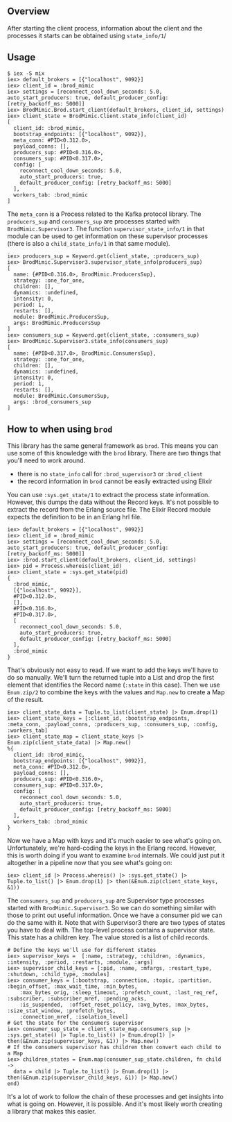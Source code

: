 ## Overview

After starting the client process, information about the client and the processes it starts can
be obtained using `state_info/1`/

## Usage

```
$ iex -S mix
iex> default_brokers = [{"localhost", 9092}]
iex> client_id = :brod_mimic
iex> settings = [reconnect_cool_down_seconds: 5.0, auto_start_producers: true, default_producer_config: [retry_backoff_ms: 5000]]
iex> BrodMimic.Brod.start_client(default_brokers, client_id, settings)
iex> client_state = BrodMimic.Client.state_info(client_id)
[
  client_id: :brod_mimic,
  bootstrap_endpoints: [{"localhost", 9092}],
  meta_conn: #PID<0.312.0>,
  payload_conns: [],
  producers_sup: #PID<0.316.0>,
  consumers_sup: #PID<0.317.0>,
  config: [
    reconnect_cool_down_seconds: 5.0,
    auto_start_producers: true,
    default_producer_config: [retry_backoff_ms: 5000]
  ],
  workers_tab: :brod_mimic
]
```

The `meta_conn` is a Process related to the Kafka protocol library. The `producers_sup` and
`consumers_sup` are processes started with `BrodMimic.Supervisor3`. The function
`supervisor_state_info/1` in that module can be used to get information on these supervisor
processes (there is also a `child_state_info/1` in that same module).

```
iex> producers_sup = Keyword.get(client_state, :producers_sup)
iex> BrodMimic.Supervisor3.supervisor_state_info(producers_sup)
[
  name: {#PID<0.316.0>, BrodMimic.ProducersSup},
  strategy: :one_for_one,
  children: [],
  dynamics: :undefined,
  intensity: 0,
  period: 1,
  restarts: [],
  module: BrodMimic.ProducersSup,
  args: BrodMimic.ProducersSup
]
iex> consumers_sup = Keyword.get(client_state, :consumers_sup)
iex> BrodMimic.Supervisor3.state_info(consumers_sup)
[
  name: {#PID<0.317.0>, BrodMimic.ConsumersSup},
  strategy: :one_for_one,
  children: [],
  dynamics: :undefined,
  intensity: 0,
  period: 1,
  restarts: [],
  module: BrodMimic.ConsumersSup,
  args: :brod_consumers_sup
]
```

## How to when using `brod`

This library has the same general framework as `brod`. This means you can use some of
this knowledge with the `brod` library. There are two things that you'll need to
work around.

- there is no `state_info` call for `:brod_supervisor3` or `:brod_client`
- the record information in `brod` cannot be easily extracted using Elixir

You can use `:sys.get_state/1` to extract the process state information. However, this
dumps the data without the Record keys. It's not possible to extract the record from
the Erlang source file. The Elixir Record module expects the definition to be in an
Erlang hrl file.

```
iex> default_brokers = [{"localhost", 9092}]
iex> client_id = :brod_mimic
iex> settings = [reconnect_cool_down_seconds: 5.0, auto_start_producers: true, default_producer_config: [retry_backoff_ms: 5000]]
iex> :brod.start_client(default_brokers, client_id, settings)
iex> pid = Process.whereis(client_id)
iex> client_state = :sys.get_state(pid)
{
  :brod_mimic,
  [{"localhost", 9092}],
  #PID<0.312.0>,
  [],
  #PID<0.316.0>,
  #PID<0.317.0>,
  [
    reconnect_cool_down_seconds: 5.0,
    auto_start_producers: true,
    default_producer_config: [retry_backoff_ms: 5000]
  ],
  :brod_mimic
}
```

That's obviously not easy to read. If we want to add the keys we'll have to do so manually. We'll turn
the returned tuple into a List and drop the first element that identifies the Record name (`:state` in
this case). Then we use `Enum.zip/2` to combine the keys with the values and `Map.new` to create a Map
of the result.

```
iex> client_state_data = Tuple.to_list(client_state) |> Enum.drop(1)
iex> client_state_keys = [:client_id, :bootstrap_endpoints, :meta_conn, :payload_conns, :producers_sup, :consumers_sup, :config, :workers_tab]
iex> client_state_map = client_state_keys |> Enum.zip(client_state_data) |> Map.new()
%{
  client_id: :brod_mimic,
  bootstrap_endpoints: [{"localhost", 9092}],
  meta_conn: #PID<0.312.0>,
  payload_conns: [],
  producers_sup: #PID<0.316.0>,
  consumers_sup: #PID<0.317.0>,
  config: [
    reconnect_cool_down_seconds: 5.0,
    auto_start_producers: true,
    default_producer_config: [retry_backoff_ms: 5000]
  ],
  workers_tab: :brod_mimic
}
```

Now we have a Map with keys and it's much easier to see what's going on.
Unfortunately, we're hard-coding the keys in the Erlang record. However, this is
worth doing if you want to examine `brod` internals. We could just put it
altogether in a pipeline now that you see what's going on:

```
iex> client_id |> Process.whereis() |> :sys.get_state() |> Tuple.to_list() |> Enum.drop(1) |> then(&Enum.zip(client_state_keys, &1))
```

The `consumers_sup` and `producers_sup` are Supervisor type processes started with `BrodMimic.Supervisor3`. So
we can do something similar with those to print out useful information. Once we have a consumer pid we can do the
same with it. Note that with Supervisor3 there are two types of states you have to deal with. The top-level process
contains a supervisor state. This state has a children key. The value stored is a list of child records.

```
# Define the keys we'll use for different states
iex> supervisor_keys =  [:name, :strategy, :children, :dynamics, :intensity, :period, :restarts, :module, :args]
iex> supervisor_child_keys = [:pid, :name, :mfargs, :restart_type, :shutdown, :child_type, :modules]
iex> consumer_keys = [:bootstrap, :connection, :topic, :partition, :begin_offset, :max_wait_time, :min_bytes,
    :max_bytes_orig, :sleep_timeout, :prefetch_count, :last_req_ref, :subscriber, :subscriber_mref, :pending_acks,
    :is_suspended,  :offset_reset_policy, :avg_bytes, :max_bytes, :size_stat_window, :prefetch_bytes,
    :connection_mref, :isolation_level]
# Get the state for the consumers supervisor
iex> consumer_sup_state = client_state_map.consumers_sup |> :sys.get_state() |> Tuple.to_list() |> Enum.drop(1) |> then(&Enum.zip(supervisor_keys, &1)) |> Map.new()
# If the consumers supervisor has children then convert each child to a Map
iex> children_states = Enum.map(consumer_sup_state.children, fn child ->
  data = child |> Tuple.to_list() |> Enum.drop(1) |> then(&Enum.zip(supervisor_child_keys, &1)) |> Map.new()
end)
```

It's a lot of work to follow the chain of these processes and get insights into what is going on. However,
it is possible. And it's most likely worth creating a library that makes this easier.
